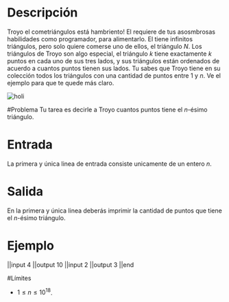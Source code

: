 # Descripción

Troyo el cometriángulos está hambriento! El requiere de tus asosmbrosas habilidades como programador, para alimentarlo. El tiene infinitos triángulos, pero solo quiere comerse uno de ellos, el triángulo $N$. Los triángulos de Troyo son algo especial, el triángulo $k$ tiene exactamente $k$ puntos en cada uno de sus tres lados, y sus triángulos están ordenados de acuerdo a cuantos puntos tienen sus lados. Tu sabes que Troyo tiene en su colección todos los triángulos con una cantidad de puntos entre $1$ y $n$. Ve el ejemplo para que te quede más claro.

![holi](triangulin.jpg)

#Problema
Tu tarea es decirle a Troyo cuantos puntos tiene el $n$-ésimo triángulo.

# Entrada
La primera y única linea de entrada consiste unicamente de un entero $n$.

# Salida
En la primera y única linea deberás imprimir la cantidad de puntos que tiene el $n$-ésimo triángulo.

# Ejemplo

||input
4
||output
10
||input
2
||output
3
||end

#Límites

* $1 \leq n \leq 10^{18}$.
